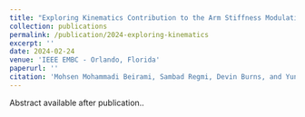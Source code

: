 ```yaml
---
title: "Exploring Kinematics Contribution to the Arm Stiffness Modulation During Overground Physical Human Robot Interaction"
collection: publications
permalink: /publication/2024-exploring-kinematics
excerpt: ''
date: 2024-02-24
venue: 'IEEE EMBC - Orlando, Florida'
paperurl: ''
citation: 'Mohsen Mohammadi Beirami, Sambad Regmi, Devin Burns, and Yun Seong Song (2024), "Exploring Kinematics Contribution to the Arm Stiffness Modulation During Overground Physical Human Robot Interaction" 46th Annual International Conference of the IEEE Engineering in Medicine and Biology Society (accepted)'
---
```

Abstract available after publication..
